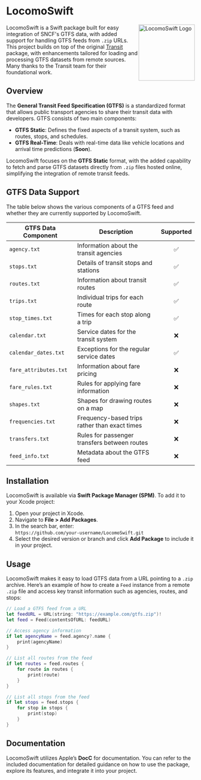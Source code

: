 # LocomoSwift

<img src="https://github.com/user-attachments/assets/4a4a8f7a-360f-4b5d-ac4b-c3e9c54cae7d" alt="LocomoSwift Logo" width="150" align="right">

LocomoSwift is a Swift package built for easy integration of SNCF's GTFS data, with added support for handling GTFS feeds from `.zip` URLs. This project builds on top of the original [Transit](https://github.com/) package, with enhancements tailored for loading and processing GTFS datasets from remote sources. Many thanks to the Transit team for their foundational work.

## Overview

The **General Transit Feed Specification (GTFS)** is a standardized format that allows public transport agencies to share their transit data with developers. GTFS consists of two main components:

- **GTFS Static**: Defines the fixed aspects of a transit system, such as routes, stops, and schedules.
- **GTFS Real-Time**: Deals with real-time data like vehicle locations and arrival time predictions (**Soon**).

LocomoSwift focuses on the **GTFS Static** format, with the added capability to fetch and parse GTFS datasets directly from `.zip` files hosted online, simplifying the integration of remote transit feeds.

## GTFS Data Support

The table below shows the various components of a GTFS feed and whether they are currently supported by LocomoSwift.

| GTFS Data Component       | Description                                    | Supported |
|---------------------------|------------------------------------------------|:---------:|
| `agency.txt`               | Information about the transit agencies         |    ✅    |
| `stops.txt`                | Details of transit stops and stations          |    ✅    |
| `routes.txt`               | Information about transit routes               |    ✅    |
| `trips.txt`                | Individual trips for each route                |    ✅    |
| `stop_times.txt`           | Times for each stop along a trip               |    ✅    |
| `calendar.txt`             | Service dates for the transit system           |    ❌    |
| `calendar_dates.txt`       | Exceptions for the regular service dates       |    ✅    |
| `fare_attributes.txt`      | Information about fare pricing                 |    ❌    |
| `fare_rules.txt`           | Rules for applying fare information            |    ❌    |
| `shapes.txt`               | Shapes for drawing routes on a map             |    ❌    |
| `frequencies.txt`          | Frequency-based trips rather than exact times  |    ❌    |
| `transfers.txt`            | Rules for passenger transfers between routes   |    ❌    |
| `feed_info.txt`            | Metadata about the GTFS feed                   |    ❌    |


## Installation

LocomoSwift is available via **Swift Package Manager (SPM)**. To add it to your Xcode project:

1. Open your project in Xcode.
2. Navigate to **File > Add Packages**.
3. In the search bar, enter:  
   `https://github.com/your-username/LocomoSwift.git`
4. Select the desired version or branch and click **Add Package** to include it in your project.

## Usage

LocomoSwift makes it easy to load GTFS data from a URL pointing to a `.zip` archive. Here’s an example of how to create a `Feed` instance from a remote `.zip` file and access key transit information such as agencies, routes, and stops:

```swift
// Load a GTFS feed from a URL
let feedURL = URL(string: "https://example.com/gtfs.zip")!
let feed = Feed(contentsOfURL: feedURL)

// Access agency information
if let agencyName = feed.agency?.name {
	print(agencyName)
}

// List all routes from the feed
if let routes = feed.routes {
	for route in routes {
		print(route)
	}
}

// List all stops from the feed
if let stops = feed.stops {
	for stop in stops {
		print(stop)
	}
}
```

## Documentation
LocomoSwift utilizes Apple’s **DocC** for documentation. You can refer to the included documentation for detailed guidance on how to use the package, explore its features, and integrate it into your project.

